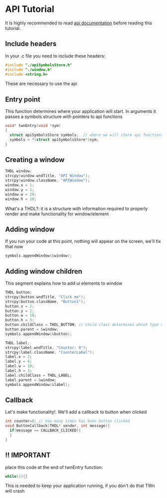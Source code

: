 # API Tutorial
It is highly recommended to read [api documentation](APIDOCS.md) before reading this tutorial.
## Include headers
In your .c file you need to include these headers:
```c
#include "./apiSymbolsStore.h"
#include "./window.h"
#include <string.h>
```
These are necessary to use the api
## Entry point
This function determines where your application will start. In arguments it passes a symbols structure with pointers to api functions
```c
void* twnEntry(void *sym)
{
  struct apiSymbolsStore symbols;  // where we will store api functions
  symbols = *(struct apiSymbolsStore*)sym;
}
```
## Creating a window
```c
THDL window;
strcpy(window.wndTitle, "API Window");
strcpy(window.className, "APIWindow");
window.x = 1;
window.y = 1;
window.w = 20;
window.h = 10;
```
What's a THDL?: it is a structure with information required to properly render and make functionality for window/element<br>
## Adding window
If you run your code at this point, nothing will appear on the screen, we'll fix that now
```c
symbols.appendWindow(&window);
```
## Adding window children
This segment explains how to add ui elements to window
```c
THDL button;
strcpy(button.wndTitle, "Click me");
strcpy(button.className, "Button1");
button.x = 2;
button.y = 2;
button.w = 10;
button.h = 3;
button.childClass = THDL_BUTTON; // child class determines which type of element it is
button.parent = &window;
symbols.appendWindow(&button);

THDL label;
strcpy(label.wndTitle, "Counter: 0");
strcpy(label.className, "CounterLabel");
label.x = 2;
label.y = 6;
label.w = 10;
label.h = 3;
label.childClass = THDL_LABEL;
label.parent = &window;
symbols.appendWindow(&label);
```
## Callback
Let's make functionality!. We'll add a callback to button when clicked
```c
int counter=0; // how many times has been button clicked
void ButtonCallback(THDL* sender, int message){
  if(message == CALLBACK_CLICKED){
  }
}
```

## !! IMPORTANT
place this code at the end of twnEntry function:
```c
while(1){}
```
This is needed to keep your application running, if you don't do that TWn will crash
